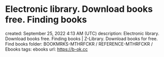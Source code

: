 # Electronic library. Download books free. Finding books

created: September 25, 2022 4:13 AM (UTC)
description: Electronic library. Download books free. Finding books | Z-Library. Download books for free. Find books
folder: BOOKMRKS-MTHRFCKR / REFERENCE-MTHRFCKR / Ebooks
tags: ebooks
url: https://b-ok.cc
